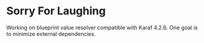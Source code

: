 # Sorry For Laughing

Working on blueprint value resolver compatible with Karaf 4.2.6.
One goal is to minimize external dependencies.